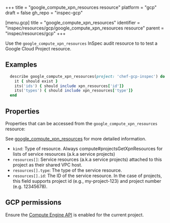 +++
title = "google_compute_xpn_resources resource"
platform = "gcp"
draft = false
gh_repo = "inspec-gcp"

[menu.gcp]
title = "google_compute_xpn_resources"
identifier = "inspec/resources/gcp/google_compute_xpn_resources resource"
parent = "inspec/resources/gcp"
+++

Use the `google_compute_xpn_resources` InSpec audit resource to to test a Google Cloud Project resource.

## Examples

```ruby
  describe google_compute_xpn_resources(project: 'chef-gcp-inspec') do
    it { should exist }
    its('ids') { should include xpn_resources['id']}
    its('types') { should include xpn_resources['type']}
  end
```

## Properties

Properties that can be accessed from the `google_compute_xpn_resources` resource:

See [google_compute_xpn_resources](google_compute_xpn_resources) for more detailed information.

  * `kind`: Type of resource. Always compute#projectsGetXpnResources for lists of service resources (a.k.a service projects)
  * `resources[]`: Service resources (a.k.a service projects) attached to this project as their shared VPC host.
  * `resources[].type`: The type of the service resource.
  * `resources[].id`: The ID of the service resource. In the case of projects, this field supports project id (e.g., my-project-123) and project number (e.g. 12345678).


## GCP permissions

Ensure the [Compute Engine API](https://console.cloud.google.com/apis/library/compute.googleapis.com/) is enabled for the current project.
